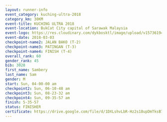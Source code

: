 ```yaml
--- 
layout: runner-info 
event_category: kuching-ultra-2018 
category_km: 30KM 
event-title: KUCHING ULTRA 2018 
event-location: BukCat City capital of Sarawak Malaysia 
event-logo: https://res.cloudinary.com/dykbosktl/image/upload/v1573619473/Logo/kuching-ultra-2018-logo_tlpvm5.png 
event-date: 2018-03-03 
checkpoint-name2: JALAN BAKO (T-2) 
checkpoint-name3: PATINGAN (T-3) 
checkpoint-name4: FINISH (T-4) 
overall_rank: 60
gender_rank: 45
bib: 3028
first_name: Sambery
last_name: Sam
gender: M
start: Sun, 04-00-00 am
checkpoint2: Sun, 06-10-48 am
checkpoint3: Sun, 08-23-32 am
checkpoint4: Sun, 09-35-57 am
finish: 5-35-57
status: FINISHER
certificate: https://drive.google.com/file/d/1DXLshvLbR-Hz2s18upDmTksB7envL8/view?usp=sharing
--- 
```


